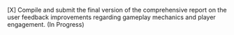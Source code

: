 [X] Compile and submit the final version of the comprehensive report on the user feedback improvements regarding gameplay mechanics and player engagement. (In Progress)